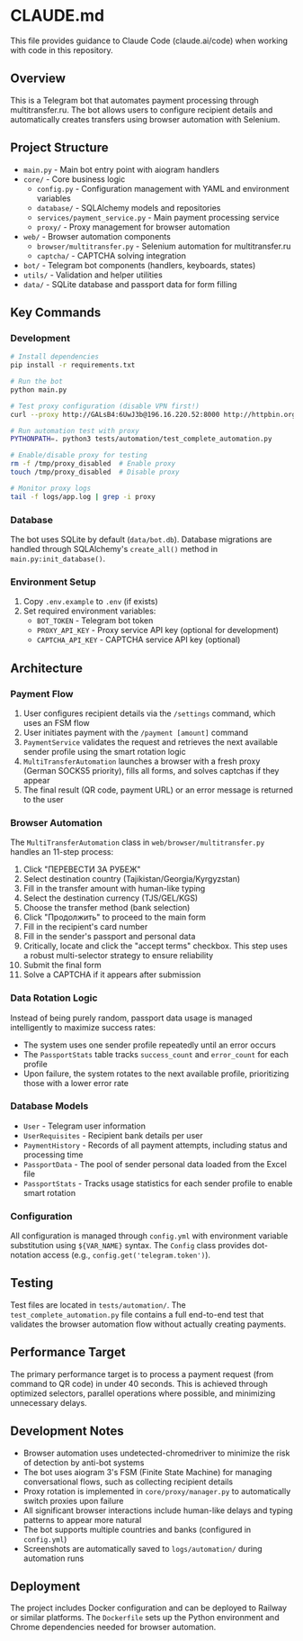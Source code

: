# CLAUDE.md

This file provides guidance to Claude Code (claude.ai/code) when working with code in this repository.

## Overview

This is a Telegram bot that automates payment processing through multitransfer.ru. The bot allows users to configure recipient details and automatically creates transfers using browser automation with Selenium.

## Project Structure

- `main.py` - Main bot entry point with aiogram handlers
- `core/` - Core business logic
  - `config.py` - Configuration management with YAML and environment variables
  - `database/` - SQLAlchemy models and repositories
  - `services/payment_service.py` - Main payment processing service
  - `proxy/` - Proxy management for browser automation
- `web/` - Browser automation components
  - `browser/multitransfer.py` - Selenium automation for multitransfer.ru
  - `captcha/` - CAPTCHA solving integration
- `bot/` - Telegram bot components (handlers, keyboards, states)
- `utils/` - Validation and helper utilities
- `data/` - SQLite database and passport data for form filling

## Key Commands

### Development
```bash
# Install dependencies
pip install -r requirements.txt

# Run the bot
python main.py

# Test proxy configuration (disable VPN first!)
curl --proxy http://GALsB4:6UwJ3b@196.16.220.52:8000 http://httpbin.org/ip

# Run automation test with proxy
PYTHONPATH=. python3 tests/automation/test_complete_automation.py

# Enable/disable proxy for testing
rm -f /tmp/proxy_disabled  # Enable proxy
touch /tmp/proxy_disabled  # Disable proxy

# Monitor proxy logs
tail -f logs/app.log | grep -i proxy
```

### Database
The bot uses SQLite by default (`data/bot.db`). Database migrations are handled through SQLAlchemy's `create_all()` method in `main.py:init_database()`.

### Environment Setup
1. Copy `.env.example` to `.env` (if exists)
2. Set required environment variables:
   - `BOT_TOKEN` - Telegram bot token
   - `PROXY_API_KEY` - Proxy service API key (optional for development)
   - `CAPTCHA_API_KEY` - CAPTCHA service API key (optional)

## Architecture

### Payment Flow
1. User configures recipient details via the `/settings` command, which uses an FSM flow
2. User initiates payment with the `/payment [amount]` command
3. `PaymentService` validates the request and retrieves the next available sender profile using the smart rotation logic
4. `MultiTransferAutomation` launches a browser with a fresh proxy (German SOCKS5 priority), fills all forms, and solves captchas if they appear
5. The final result (QR code, payment URL) or an error message is returned to the user

### Browser Automation
The `MultiTransferAutomation` class in `web/browser/multitransfer.py` handles an 11-step process:
1. Click "ПЕРЕВЕСТИ ЗА РУБЕЖ"
2. Select destination country (Tajikistan/Georgia/Kyrgyzstan)
3. Fill in the transfer amount with human-like typing
4. Select the destination currency (TJS/GEL/KGS)
5. Choose the transfer method (bank selection)
6. Click "Продолжить" to proceed to the main form
7. Fill in the recipient's card number
8. Fill in the sender's passport and personal data
9. Critically, locate and click the "accept terms" checkbox. This step uses a robust multi-selector strategy to ensure reliability
10. Submit the final form
11. Solve a CAPTCHA if it appears after submission

### Data Rotation Logic
Instead of being purely random, passport data usage is managed intelligently to maximize success rates:
- The system uses one sender profile repeatedly until an error occurs
- The `PassportStats` table tracks `success_count` and `error_count` for each profile
- Upon failure, the system rotates to the next available profile, prioritizing those with a lower error rate

### Database Models
- `User` - Telegram user information
- `UserRequisites` - Recipient bank details per user
- `PaymentHistory` - Records of all payment attempts, including status and processing time
- `PassportData` - The pool of sender personal data loaded from the Excel file
- `PassportStats` - Tracks usage statistics for each sender profile to enable smart rotation

### Configuration
All configuration is managed through `config.yml` with environment variable substitution using `${VAR_NAME}` syntax. The `Config` class provides dot-notation access (e.g., `config.get('telegram.token')`).

## Testing

Test files are located in `tests/automation/`. The `test_complete_automation.py` file contains a full end-to-end test that validates the browser automation flow without actually creating payments.

## Performance Target

The primary performance target is to process a payment request (from command to QR code) in under 40 seconds. This is achieved through optimized selectors, parallel operations where possible, and minimizing unnecessary delays.

## Development Notes

- Browser automation uses undetected-chromedriver to minimize the risk of detection by anti-bot systems
- The bot uses aiogram 3's FSM (Finite State Machine) for managing conversational flows, such as collecting recipient details
- Proxy rotation is implemented in `core/proxy/manager.py` to automatically switch proxies upon failure
- All significant browser interactions include human-like delays and typing patterns to appear more natural
- The bot supports multiple countries and banks (configured in `config.yml`)
- Screenshots are automatically saved to `logs/automation/` during automation runs

## Deployment

The project includes Docker configuration and can be deployed to Railway or similar platforms. The `Dockerfile` sets up the Python environment and Chrome dependencies needed for browser automation.